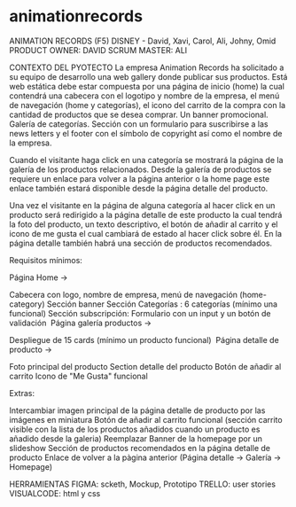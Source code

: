 # animationrecords
ANIMATION RECORDS (F5) DISNEY - David, Xavi, Carol, Ali, Johny, Omid 
PRODUCT OWNER: DAVID
SCRUM MASTER: ALI

CONTEXTO DEL PYOTECTO
La empresa Animation Records ha solicitado a su equipo de desarrollo una web gallery donde publicar sus productos. Está web estática debe estar compuesta por una página de inicio (home) la cual contendrá una cabecera con el logotipo y nombre de la empresa, el menú de navegación (home y categorías), el icono del carrito de la compra con la cantidad de productos que se desea comprar. Un banner promocional. Galería de categorías. Sección con un formulario para suscribirse a las news letters y el footer con el símbolo de copyright así como el nombre de la empresa.

Cuando el visitante haga click en una categoría se mostrará la página de la galería de los productos relacionados. Desde la galería de productos se requiere un enlace para volver a la página anterior o la home page este enlace también estará disponible desde la página detalle del producto.

Una vez el visitante en la página de alguna categoría al hacer click en un producto será redirigido a la página detalle de este producto la cual tendrá la foto del producto, un texto descriptivo, el botón de añadir al carrito y el icono de me gusta el cual cambiará de estado al hacer click sobre él. En la página detalle también habrá una sección de productos recomendados.

Requisitos mínimos:

Página Home ->

Cabecera con logo, nombre de empresa, menú de navegación (home-category)
Sección banner
Sección Categorías : 6 categorías (mínimo una funcional)
Sección subscripción: Formulario con un input y un botón de validación
​
Página galería productos ->

Despliegue de 15 cards (mínimo un producto funcional)
​
Página detalle de producto ->

Foto principal del producto
Section detalle del producto
Botón de añadir al carrito
Icono de "Me Gusta" funcional
​

Extras:

Intercambiar imagen principal de la página detalle de producto por las imágenes en miniatura
Botón de añadir al carrito funcional (sección carrito visible con la lista de los productos añadidos cuando un producto es añadido desde la galeria)
Reemplazar Banner de la homepage por un slideshow
Sección de productos recomendados en la página detalle de producto
Enlace de volver a la pàgina anterior (Página detalle -> Galería -> Homepage)

HERRAMIENTAS
FIGMA: scketh, Mockup, Prototipo
TRELLO: user stories
VISUALCODE: html y css
